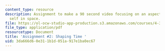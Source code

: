 ```yaml
---
content_type: resource
description: Assignment to make a 90 second video focusing on an aspect of your physical
  self in space.
file: https://ol-ocw-studio-app-production.s3.amazonaws.com/courses/4-302-bsad-foundations-in-the-visual-arts-fall-2003/3da666d60e311b1d051a917e1ba0ec67_2_shaping_time_fo3.pdf
file_type: application/pdf
resourcetype: Document
title: 'Assignment #2: Shaping Time '
uid: 3da666d6-0e31-1b1d-051a-917e1ba0ec67
---
```

